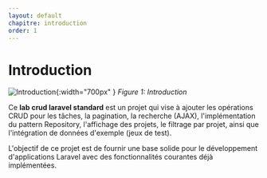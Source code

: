 ```yaml
---
layout: default
chapitre: introduction
order: 1
---
```



# Introduction



![Introduction](./introduction/images/introduction.png){:width="700px" }
*Figure 1: Introduction*

<!-- note -->

Ce **lab crud laravel standard** est un projet qui vise à ajouter les opérations CRUD pour les tâches, la pagination, la recherche (AJAX), l'implémentation du pattern Repository, l'affichage des projets, le filtrage par projet, ainsi que l'intégration de données d'exemple (jeux de test).

L'objectif de ce projet est de fournir une base solide pour le développement d'applications Laravel avec des fonctionnalités courantes déjà implémentées.


<!-- new slide -->
